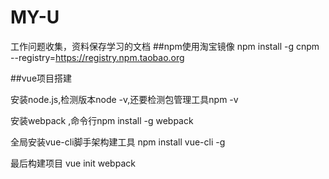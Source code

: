 # MY-U
工作问题收集，资料保存学习的文档
##npm使用淘宝镜像
npm install -g cnpm --registry=https://registry.npm.taobao.org

##vue项目搭建

安装node.js,检测版本node -v,还要检测包管理工具npm -v

安装webpack ,命令行npm install -g webpack

全局安装vue-cli脚手架构建工具 npm install vue-cli -g
 
最后构建项目 vue init webpack <my-project>
